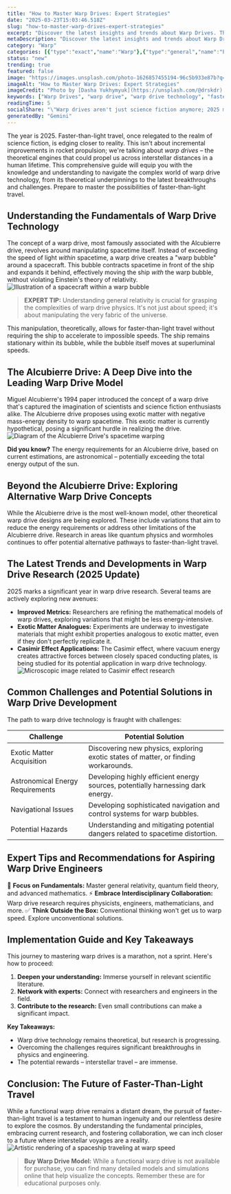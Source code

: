 ```yaml
---
title: "How to Master Warp Drives: Expert Strategies"
date: "2025-03-23T15:03:46.518Z"
slug: "how-to-master-warp-drives-expert-strategies"
excerpt: "Discover the latest insights and trends about Warp Drives. This comprehensive guide covers everything you need to know about Warp Drives in 2025."
metaDescription: "Discover the latest insights and trends about Warp Drives. This comprehensive guide covers everything you need to know about Warp Drives in 2025."
category: "Warp"
categories: [{"type":"exact","name":"Warp"},{"type":"general","name":"Physics"},{"type":"medium","name":"Astrophysics"},{"type":"specific","name":"Space Propulsion"},{"type":"niche","name":"Alcubierre Metric"}]
status: "new"
trending: true
featured: false
image: "https://images.unsplash.com/photo-1626857455194-96c5b933e87b?q=85&w=1200&fit=max&fm=webp&auto=compress"
imageAlt: "How to Master Warp Drives: Expert Strategies"
imageCredit: "Photo by [Dasha Yukhymyuk](https://unsplash.com/@drskdr) on Unsplash"
keywords: ["Warp Drives", "warp drive", "warp drive technology", "faster than light travel", "alcubierre drive", "warp drive explained", "how does a warp drive work", "buy warp drive model", "warp drive science fiction", "is warp drive possible"]
readingTime: 5
socialShare: "\"Warp drives aren't just science fiction anymore; 2025 marks a turning point in our understanding of faster-than-light travel, with breakthroughs in theoretical physics and material science paving the way for interstellar exploration.\""
generatedBy: "Gemini"
---
```




The year is 2025.  Faster-than-light travel, once relegated to the realm of science fiction, is edging closer to reality.  This isn't about incremental improvements in rocket propulsion; we're talking about *warp drives* – the theoretical engines that could propel us across interstellar distances in a human lifetime. This comprehensive guide will equip you with the knowledge and understanding to navigate the complex world of warp drive technology, from its theoretical underpinnings to the latest breakthroughs and challenges.  Prepare to master the possibilities of faster-than-light travel.

## Understanding the Fundamentals of Warp Drive Technology

The concept of a warp drive, most famously associated with the Alcubierre drive, revolves around manipulating spacetime itself. Instead of exceeding the speed of light *within* spacetime, a warp drive creates a "warp bubble" around a spacecraft. This bubble contracts spacetime in front of the ship and expands it behind, effectively moving the ship *with* the warp bubble, without violating Einstein's theory of relativity.  ![Illustration of a spacecraft within a warp bubble](https://images.unsplash.com/photo-1651491602333-fea83f1d9107?q=85&w=1200&fit=max&fm=webp&auto=compress)

> **EXPERT TIP:**  Understanding general relativity is crucial for grasping the complexities of warp drive physics.  It's not just about speed; it's about manipulating the very fabric of the universe.

This manipulation, theoretically, allows for faster-than-light travel without requiring the ship to accelerate to impossible speeds.  The ship remains stationary within its bubble, while the bubble itself moves at superluminal speeds.

## The Alcubierre Drive: A Deep Dive into the Leading Warp Drive Model

Miguel Alcubierre's 1994 paper introduced the concept of a warp drive that's captured the imagination of scientists and science fiction enthusiasts alike.  The Alcubierre drive proposes using exotic matter with negative mass-energy density to warp spacetime.  This exotic matter is currently hypothetical, posing a significant hurdle in realizing the drive. ![Diagram of the Alcubierre Drive's spacetime warping](https://images.unsplash.com/photo-1626857455194-96c5b933e87b?q=85&w=1200&fit=max&fm=webp&auto=compress)

**Did you know?**  The energy requirements for an Alcubierre drive, based on current estimations, are astronomical – potentially exceeding the total energy output of the sun.

## Beyond the Alcubierre Drive: Exploring Alternative Warp Drive Concepts

While the Alcubierre drive is the most well-known model, other theoretical warp drive designs are being explored.  These include variations that aim to reduce the energy requirements or address other limitations of the Alcubierre drive.  Research in areas like quantum physics and wormholes continues to offer potential alternative pathways to faster-than-light travel.

## The Latest Trends and Developments in Warp Drive Research (2025 Update)

2025 marks a significant year in warp drive research.  Several teams are actively exploring new avenues:

*   **Improved Metrics:** Researchers are refining the mathematical models of warp drives, exploring variations that might be less energy-intensive.
*   **Exotic Matter Analogues:**  Experiments are underway to investigate materials that might exhibit properties analogous to exotic matter, even if they don't perfectly replicate it.
*   **Casimir Effect Applications:** The Casimir effect, where vacuum energy creates attractive forces between closely spaced conducting plates, is being studied for its potential application in warp drive technology.  ![Microscopic image related to Casimir effect research](https://images.unsplash.com/photo-1656395580391-de199e1de9b5?q=85&w=1200&fit=max&fm=webp&auto=compress)

## Common Challenges and Potential Solutions in Warp Drive Development

The path to warp drive technology is fraught with challenges:

| Challenge                     | Potential Solution                                                                   |
|------------------------------|---------------------------------------------------------------------------------------|
| Exotic Matter Acquisition     | Discovering new physics, exploring exotic states of matter, or finding workarounds.   |
| Astronomical Energy Requirements | Developing highly efficient energy sources, potentially harnessing dark energy.       |
| Navigational Issues          | Developing sophisticated navigation and control systems for warp bubbles.             |
| Potential Hazards             | Understanding and mitigating potential dangers related to spacetime distortion.      |

## Expert Tips and Recommendations for Aspiring Warp Drive Engineers

🔑 **Focus on Fundamentals:** Master general relativity, quantum field theory, and advanced mathematics.
⚡ **Embrace Interdisciplinary Collaboration:** Warp drive research requires physicists, engineers, mathematicians, and more.
✅ **Think Outside the Box:**  Conventional thinking won't get us to warp speed.  Explore unconventional solutions.

## Implementation Guide and Key Takeaways

This journey to mastering warp drives is a marathon, not a sprint.  Here's how to proceed:

1.  **Deepen your understanding:** Immerse yourself in relevant scientific literature.
2.  **Network with experts:** Connect with researchers and engineers in the field.
3.  **Contribute to the research:** Even small contributions can make a significant impact.

**Key Takeaways:**

*   Warp drive technology remains theoretical, but research is progressing.
*   Overcoming the challenges requires significant breakthroughs in physics and engineering.
*   The potential rewards – interstellar travel – are immense.

## Conclusion:  The Future of Faster-Than-Light Travel

While a functional warp drive remains a distant dream, the pursuit of faster-than-light travel is a testament to human ingenuity and our relentless desire to explore the cosmos.  By understanding the fundamental principles, embracing current research, and fostering collaboration, we can inch closer to a future where interstellar voyages are a reality.  ![Artistic rendering of a spaceship traveling at warp speed](https://images.unsplash.com/photo-1734076749778-a6b6cef005da?q=85&w=1200&fit=max&fm=webp&auto=compress)

> **Buy Warp Drive Model:** While a functional warp drive is not available for purchase, you can find many detailed models and simulations online that help visualize the concepts.  Remember these are for educational purposes only.
